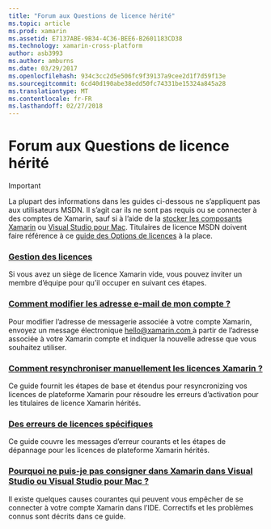 ```yaml
---
title: "Forum aux Questions de licence hérité"
ms.topic: article
ms.prod: xamarin
ms.assetid: E7137ABE-9B34-4C36-BEE6-B2601183CD38
ms.technology: xamarin-cross-platform
author: asb3993
ms.author: amburns
ms.date: 03/29/2017
ms.openlocfilehash: 934c3cc2d5e506fc9f39137a9cee2d1f7d59f13e
ms.sourcegitcommit: 6cd40d190abe38edd50fc74331be15324a845a28
ms.translationtype: MT
ms.contentlocale: fr-FR
ms.lasthandoff: 02/27/2018
---
```

# <a name="legacy-license-frequently-asked-questions"></a>Forum aux Questions de licence hérité

> [!IMPORTANT]
> La plupart des informations dans les guides ci-dessous ne s’appliquent pas aux utilisateurs MSDN. Il s’agit car ils ne sont pas requis ou se connecter à des comptes de Xamarin, sauf si à l’aide de la [stocker les composants Xamarin](https://components.xamarin.com/) ou [Visual Studio pour Mac](~/cross-platform/get-started/requirements.md). Titulaires de licence MSDN doivent faire référence à ce [guide des Options de licences](~/cross-platform/get-started/requirements.md) à la place.


### <a name="team-license-managementteam-managementmd"></a>[Gestion des licences](team-management.md)
Si vous avez un siège de licence Xamarin vide, vous pouvez inviter un membre d’équipe pour qu’il occuper en suivant ces étapes.

### <a name="how-do-i-change-my-accounts-email-addresschange-emailmd"></a>[Comment modifier les adresse e-mail de mon compte ?](change-email.md)
Pour modifier l’adresse de messagerie associée à votre compte Xamarin, envoyez un message électronique [ hello@xamarin.com ](mailto:hello@xamarin.com) à partir de l’adresse associée à votre Xamarin compte et indiquer la nouvelle adresse que vous souhaitez utiliser. 

### <a name="how-do-i-manually-resynchronize-xamarin-licensesresync-licensesmd"></a>[Comment resynchroniser manuellement les licences Xamarin ?](resync-licenses.md)
Ce guide fournit les étapes de base et étendus pour resyncronizing vos licences de plateforme Xamarin pour résoudre les erreurs d’activation pour les titulaires de licence Xamarin hérités.

### <a name="some-specific-licensing-errorslicensing-errorsmd"></a>[Des erreurs de licences spécifiques](licensing-errors.md)
Ce guide couvre les messages d’erreur courants et les étapes de dépannage pour les licences de plateforme Xamarin hérités.

### <a name="why-cant-i-log-into-xamarin-in-visual-studio-or-visual-studio-for-maclogin-troubleshootingmd"></a>[Pourquoi ne puis-je pas consigner dans Xamarin dans Visual Studio ou Visual Studio pour Mac ?](login-troubleshooting.md)
Il existe quelques causes courantes qui peuvent vous empêcher de se connecter à votre compte Xamarin dans l’IDE. Correctifs et les problèmes connus sont décrits dans ce guide.
